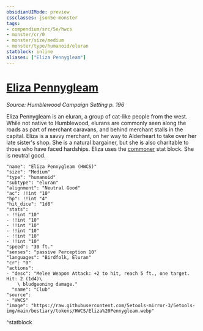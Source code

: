 ```yaml
---
obsidianUIMode: preview
cssclasses: json5e-monster
tags:
- compendium/src/5e/hwcs
- monster/cr/0
- monster/size/medium
- monster/type/humanoid/eluran
statblock: inline
aliases: ["Eliza Pennygleam"]
---
```

# [Eliza Pennygleam](Mechanics\bestiary\npc/eliza-pennygleam-hwcs.md)
*Source: Humblewood Campaign Setting p. 196*  

Eliza Pennygleam is an eluran, a group of cat-like people from the west. While not native to Humblewood, elurans are commonly seen along the roads as part of merchant caravans, and behind merchant stalls in the capital. Eliza is a savvy merchant, on her way to Alderheart to take over her late sister's shop. She is a natural bargainer, but she is also charitable to those who have faced hardships. Eliza uses the [commoner](Mechanics/bestiary/humanoid/commoner.md) stat block. She is neutral good.

```statblock
"name": "Eliza Pennygleam (HWCS)"
"size": "Medium"
"type": "humanoid"
"subtype": "eluran"
"alignment": "Neutral Good"
"ac": !!int "10"
"hp": !!int "4"
"hit_dice": "1d8"
"stats":
- !!int "10"
- !!int "10"
- !!int "10"
- !!int "10"
- !!int "10"
- !!int "10"
"speed": "30 ft."
"senses": "passive Perception 10"
"languages": "Birdfolk, Eluran"
"cr": "0"
"actions":
- "desc": "Melee Weapon Attack: +2 to hit, reach 5 ft., one target. Hit: 2 (1d4)\
    \ bludgeoning damage."
  "name": "Club"
"source":
- "HWCS"
"image": "https://raw.githubusercontent.com/5etools-mirror-3/5etools-img/main/bestiary/tokens/HWCS/Eliza%20Pennygleam.webp"
```
^statblock